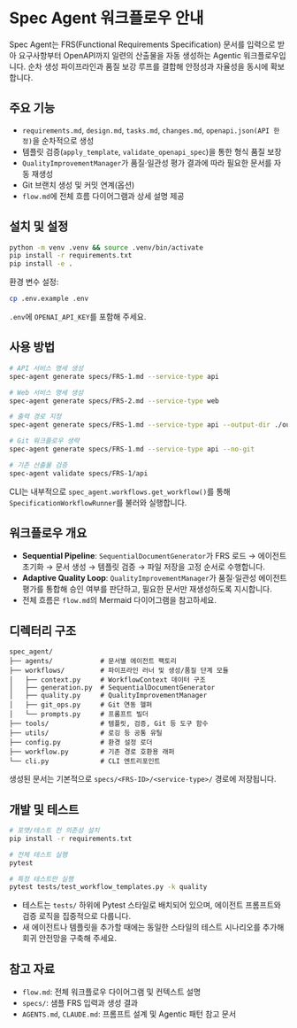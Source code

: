 # Spec Agent 워크플로우 안내

Spec Agent는 FRS(Functional Requirements Specification) 문서를 입력으로 받아 요구사항부터 OpenAPI까지 일련의 산출물을 자동 생성하는 Agentic 워크플로우입니다. 순차 생성 파이프라인과 품질 보강 루프를 결합해 안정성과 자율성을 동시에 확보합니다.

## 주요 기능

- `requirements.md`, `design.md`, `tasks.md`, `changes.md`, `openapi.json(API 한정)`을 순차적으로 생성
- 템플릿 검증(`apply_template`, `validate_openapi_spec`)을 통한 형식 품질 보장
- `QualityImprovementManager`가 품질·일관성 평가 결과에 따라 필요한 문서를 자동 재생성
- Git 브랜치 생성 및 커밋 연계(옵션)
- `flow.md`에 전체 흐름 다이어그램과 상세 설명 제공

## 설치 및 설정

```bash
python -m venv .venv && source .venv/bin/activate
pip install -r requirements.txt
pip install -e .
```

환경 변수 설정:

```bash
cp .env.example .env
```

`.env`에 `OPENAI_API_KEY`를 포함해 주세요.

## 사용 방법

```bash
# API 서비스 명세 생성
spec-agent generate specs/FRS-1.md --service-type api

# Web 서비스 명세 생성
spec-agent generate specs/FRS-2.md --service-type web

# 출력 경로 지정
spec-agent generate specs/FRS-1.md --service-type api --output-dir ./output

# Git 워크플로우 생략
spec-agent generate specs/FRS-1.md --service-type api --no-git

# 기존 산출물 검증
spec-agent validate specs/FRS-1/api
```

CLI는 내부적으로 `spec_agent.workflows.get_workflow()`를 통해 `SpecificationWorkflowRunner`를 불러와 실행합니다.

## 워크플로우 개요

- **Sequential Pipeline**: `SequentialDocumentGenerator`가 FRS 로드 → 에이전트 초기화 → 문서 생성 → 템플릿 검증 → 파일 저장을 고정 순서로 수행합니다.
- **Adaptive Quality Loop**: `QualityImprovementManager`가 품질·일관성 에이전트 평가를 통합해 승인 여부를 판단하고, 필요한 문서만 재생성하도록 지시합니다.
- 전체 흐름은 `flow.md`의 Mermaid 다이어그램을 참고하세요.

## 디렉터리 구조

```
spec_agent/
├── agents/            # 문서별 에이전트 팩토리
├── workflows/         # 파이프라인 러너 및 생성/품질 단계 모듈
│   ├── context.py     # WorkflowContext 데이터 구조
│   ├── generation.py  # SequentialDocumentGenerator
│   ├── quality.py     # QualityImprovementManager
│   ├── git_ops.py     # Git 연동 헬퍼
│   └── prompts.py     # 프롬프트 빌더
├── tools/             # 템플릿, 검증, Git 등 도구 함수
├── utils/             # 로깅 등 공통 유틸
├── config.py          # 환경 설정 로더
├── workflow.py        # 기존 경로 호환용 래퍼
└── cli.py             # CLI 엔트리포인트
```

생성된 문서는 기본적으로 `specs/<FRS-ID>/<service-type>/` 경로에 저장됩니다.

## 개발 및 테스트

```bash
# 포맷/테스트 전 의존성 설치
pip install -r requirements.txt

# 전체 테스트 실행
pytest

# 특정 테스트만 실행
pytest tests/test_workflow_templates.py -k quality
```

- 테스트는 `tests/` 하위에 Pytest 스타일로 배치되어 있으며, 에이전트 프롬프트와 검증 로직을 집중적으로 다룹니다.
- 새 에이전트나 템플릿을 추가할 때에는 동일한 스타일의 테스트 시나리오를 추가해 회귀 안전망을 구축해 주세요.

## 참고 자료

- `flow.md`: 전체 워크플로우 다이어그램 및 컨텍스트 설명
- `specs/`: 샘플 FRS 입력과 생성 결과
- `AGENTS.md`, `CLAUDE.md`: 프롬프트 설계 및 Agentic 패턴 참고 문서
